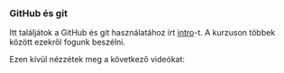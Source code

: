 ### GitHub és git
Itt találjátok a GitHub és git használatához írt [intro](Materials/Tutorials/git_intro.md)-t. A kurzuson többek között ezekről fogunk beszélni.

Ezen kívül nézzétek meg a következő videókat:
